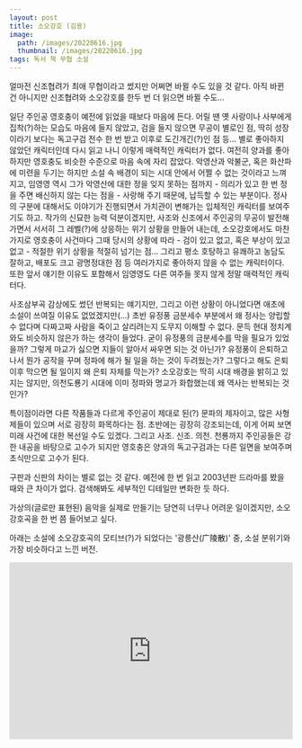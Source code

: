 ```yaml
---
layout: post
title: 소오강호 (김용)
image:
  path: /images/20220616.jpg
  thumbnail: /images/20220616.jpg
tags: 독서 책 무협 소설
---
```

얼마전 신조협려가 최애 무협이라고 썼지만 어쩌면 바뀔 수도 있을 것 같다. 아직 바뀐 건 아니지만 신조협려와 소오강호를 한두 번 더 읽으면 바뀔 수도...

 

일단 주인공 영호충이 예전에 읽었을 때보다 마음에 든다. 어릴 땐 옛 사랑이나 사부에게 집착(?)하는 모습도 마음에 들지 않았고, 검을 들지 않으면 무공이 별로인 점, 딱히 성장이라기 보다는 독고구검 전수 한 번 받고 이후로 도긴개긴(?)인 점 등... 별로 좋아하지 않았던 캐릭터인데 다시 읽고 나니 이렇게 매력적인 캐릭터가 없다. 여전히 양과를 좋아하지만 영호충도 비슷한 수준으로 마음 속에 자리 잡았다. 악영산과 악불군, 혹은 화산파에 미련을 두기는 하지만 소설 속 배경이 되는 시대 안에서 어쩔 수 없는 것이라고 느껴지고, 임영영 역시 그가 악영산에 대한 정을 잊지 못하는 점까지 - 의리가 있고 한 번 정을 주면 배신하지 않는 다는 점을 - 사랑해 주기 때문에, 납득할 수 있는 부분이다. 정사의 구분에 대해서도 이야기가 진행되면서 가치관이 변해가는 입체적인 캐릭터를 보여주기도 하고. 작가의 신묘한 능력 덕분이겠지만, 사조와 신조에서 주인공의 무공이 발전해 가면서 서서히 그 레벨(?)에 상응하는 위기 상황을 만들어 내는데, 소오강호에서도 마찬가지로 영호충이 사건마다 그때 당시의 상황에 따라 - 검이 있고 없고, 혹은 부상이 있고 없고 - 적절한 위기 상황을 적절히 넘기는 점... 그리고 평소 호탕하고 유쾌하고 농담도 잘하고, 배포도 크고 광명정대한 점 등 여러가지로 좋아하지 않을 수 없는 캐릭터이다. 또한 앞서 얘기한 이유도 포함해서 임영영도 다른 여주들 못지 않게 정말 매력적인 캐릭터다.

 

사조삼부곡 감상에도 썼던 반복되는 얘기지만, 그리고 이런 상황이 아니었다면 애초에 소설이 쓰여질 이유도 없었겠지만(...) 초반 유정풍 금분세수 부분에서 왜 정사는 양립할 수 없다며 다짜고짜 사람을 죽이고 살리려는지 도무지 이해할 수 없다. 문득 현대 정치계와도 비슷하지 않은가 하는 생각이 들었다. 굳이 유정풍의 금분세수를 막을 필요가 있었을까? 그렇게 마교가 싫으면 지들이 알아서 싸우면 되는 것 아닌가? 유정풍이 은퇴하고 나서 뭔가 공작을 꾸며 정파에 해가 될 일을 하는 것이 두려웠는가? 그렇다고 해도 은퇴 이후 막으면 될 일이지 왜 은퇴 자체를 막는가? 소오강호는 딱히 시대 배경을 밝히고 있지는 않지만, 의천도룡기 시대에 이미 정파와 명교가 화합했는데 왜 역사는 반복되는 것인가?

특이점이라면 다른 작품들과 다르게 주인공이 제대로 된(?) 문파의 제자이고, 많은 사형제들이 있으며 서로 굉장히 화목하다는 점. 초반에는 굉장히 강조되는데, 이게 어찌 보면 미래 사건에 대한 복선일 수도 있겠다. 그리고 사조. 신조. 의천. 천룡까지 주인공들은 강한 내공을 바탕으로 고수가 되지만 영호충은 양과의 독고구검과는 다른 일면을 보여주며 초식만으로 고수가 된다.

 

구판과 신판의 차이는 별로 없는 것 같다. 예전에 한 번 읽고 2003년판 드라마를 봤을 때와 큰 차이가 없다. 검색해봐도 세부적인 디테일만 변화한 듯 하다.

 

가상의(글로만 표현된) 음악을 실제로 만들기는 당연히 너무나 어려운 일이겠지만, 소오강호곡을 한 번 쯤 들어보고 싶다.

 

아래는 소설에 소오강호곡의 모티브(?)가 되었다는 '광릉산(广陵散)' 중, 소설 분위기와 가장 비슷하다고 느낀 버전.

 
<iframe width="100%" height="315" src="https://www.youtube.com/embed/hbb8u8wzvNQ?si=I6_l1aMJbDOg1eGz" title="YouTube video player" frameborder="0" allow="accelerometer; autoplay; clipboard-write; encrypted-media; gyroscope; picture-in-picture; web-share" referrerpolicy="strict-origin-when-cross-origin" allowfullscreen></iframe>